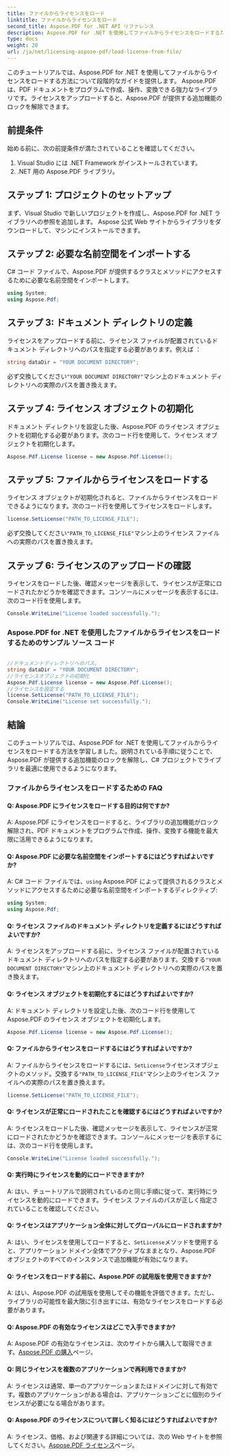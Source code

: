 ```yaml
---
title: ファイルからライセンスをロード
linktitle: ファイルからライセンスをロード
second_title: Aspose.PDF for .NET API リファレンス
description: Aspose.PDF for .NET を使用してファイルからライセンスをロードするためのステップバイステップ ガイド。追加機能のロックを解除し、Aspose.PDF を最適に使用します。
type: docs
weight: 20
url: /ja/net/licensing-aspose-pdf/load-license-from-file/
---
```

このチュートリアルでは、Aspose.PDF for .NET を使用してファイルからライセンスをロードする方法について段階的なガイドを提供します。 Aspose.PDF は、PDF ドキュメントをプログラムで作成、操作、変換できる強力なライブラリです。ライセンスをアップロードすると、Aspose.PDF が提供する追加機能のロックを解除できます。

## 前提条件

始める前に、次の前提条件が満たされていることを確認してください。

1. Visual Studio には .NET Framework がインストールされています。
2. .NET 用の Aspose.PDF ライブラリ。

## ステップ 1: プロジェクトのセットアップ

まず、Visual Studio で新しいプロジェクトを作成し、Aspose.PDF for .NET ライブラリへの参照を追加します。 Aspose 公式 Web サイトからライブラリをダウンロードして、マシンにインストールできます。

## ステップ 2: 必要な名前空間をインポートする

C# コード ファイルで、Aspose.PDF が提供するクラスとメソッドにアクセスするために必要な名前空間をインポートします。

```csharp
using System;
using Aspose.Pdf;
```

## ステップ 3: ドキュメント ディレクトリの定義

ライセンスをアップロードする前に、ライセンス ファイルが配置されているドキュメント ディレクトリへのパスを指定する必要があります。例えば ：

```csharp
string dataDir = "YOUR DOCUMENT DIRECTORY";
```

必ず交換してください`"YOUR DOCUMENT DIRECTORY"`マシン上のドキュメント ディレクトリへの実際のパスを置き換えます。

## ステップ 4: ライセンス オブジェクトの初期化

ドキュメント ディレクトリを設定した後、Aspose.PDF のライセンス オブジェクトを初期化する必要があります。次のコード行を使用して、ライセンス オブジェクトを初期化します。

```csharp
Aspose.Pdf.License license = new Aspose.Pdf.License();
```

## ステップ 5: ファイルからライセンスをロードする

ライセンス オブジェクトが初期化されると、ファイルからライセンスをロードできるようになります。次のコード行を使用してライセンスをロードします。

```csharp
license.SetLicense("PATH_TO_LICENSE_FILE");
```

必ず交換してください`"PATH_TO_LICENSE_FILE"`マシン上のライセンス ファイルへの実際のパスを置き換えます。

## ステップ 6: ライセンスのアップロードの確認

ライセンスをロードした後、確認メッセージを表示して、ライセンスが正常にロードされたかどうかを確認できます。コンソールにメッセージを表示するには、次のコード行を使用します。

```csharp
Console.WriteLine("License loaded successfully.");
```

### Aspose.PDF for .NET を使用したファイルからライセンスをロードするためのサンプル ソース コード
 
```csharp

//ドキュメントディレクトリへのパス。
string dataDir = "YOUR DOCUMENT DIRECTORY";
//ライセンスオブジェクトの初期化
Aspose.Pdf.License license = new Aspose.Pdf.License();
//ライセンスを設定する
license.SetLicense("PATH_TO_LICENSE_FILE");
Console.WriteLine("License set successfully.");

```

## 結論

このチュートリアルでは、Aspose.PDF for .NET を使用してファイルからライセンスをロードする方法を学習しました。説明されている手順に従うことで、Aspose.PDF が提供する追加機能のロックを解除し、C# プロジェクトでライブラリを最適に使用できるようになります。

### ファイルからライセンスをロードするための FAQ

#### Q: Aspose.PDF にライセンスをロードする目的は何ですか?

A: Aspose.PDF にライセンスをロードすると、ライブラリの追加機能がロック解除され、PDF ドキュメントをプログラムで作成、操作、変換する機能を最大限に活用できるようになります。

#### Q: Aspose.PDF に必要な名前空間をインポートするにはどうすればよいですか?

 A: C# コード ファイルでは、`using` Aspose.PDF によって提供されるクラスとメソッドにアクセスするために必要な名前空間をインポートするディレクティブ:
```csharp
using System;
using Aspose.Pdf;
```

#### Q: ライセンス ファイルのドキュメント ディレクトリを定義するにはどうすればよいですか?

A: ライセンスをアップロードする前に、ライセンス ファイルが配置されているドキュメント ディレクトリへのパスを指定する必要があります。交換する`"YOUR DOCUMENT DIRECTORY"`マシン上のドキュメント ディレクトリへの実際のパスを置き換えます。

#### Q: ライセンス オブジェクトを初期化するにはどうすればよいですか?

A: ドキュメント ディレクトリを設定した後、次のコード行を使用して Aspose.PDF のライセンス オブジェクトを初期化します。
```csharp
Aspose.Pdf.License license = new Aspose.Pdf.License();
```

#### Q: ファイルからライセンスをロードするにはどうすればよいですか?

 A: ファイルからライセンスをロードするには、`SetLicense`ライセンスオブジェクトのメソッド。交換する`"PATH_TO_LICENSE_FILE"`マシン上のライセンス ファイルへの実際のパスを置き換えます。
```csharp
license.SetLicense("PATH_TO_LICENSE_FILE");
```

#### Q: ライセンスが正常にロードされたことを確認するにはどうすればよいですか?

A: ライセンスをロードした後、確認メッセージを表示して、ライセンスが正常にロードされたかどうかを確認できます。コンソールにメッセージを表示するには、次のコード行を使用します。
```csharp
Console.WriteLine("License loaded successfully.");
```

#### Q: 実行時にライセンスを動的にロードできますか?

A: はい、チュートリアルで説明されているのと同じ手順に従って、実行時にライセンスを動的にロードできます。ライセンス ファイルのパスが正しく指定されていることを確認してください。

#### Q: ライセンスはアプリケーション全体に対してグローバルにロードされますか?

 A: はい、ライセンスを使用してロードすると、`SetLicense`メソッドを使用すると、アプリケーション ドメイン全体でアクティブなままとなり、Aspose.PDF オブジェクトのすべてのインスタンスで追加機能が有効になります。

#### Q: ライセンスをロードする前に、Aspose.PDF の試用版を使用できますか?

A: はい、Aspose.PDF の試用版を使用してその機能を評価できます。ただし、ライブラリの可能性を最大限に引き出すには、有効なライセンスをロードする必要があります。

#### Q: Aspose.PDF の有効なライセンスはどこで入手できますか?

 A: Aspose.PDF の有効なライセンスは、次のサイトから購入して取得できます。[Aspose.PDF の購入](https://purchase.aspose.com/pricing/pdf/net)ページ。

#### Q: 同じライセンスを複数のアプリケーションで再利用できますか?

A: ライセンスは通常、単一のアプリケーションまたはドメインに対して有効です。複数のアプリケーションがある場合は、アプリケーションごとに個別のライセンスが必要になる場合があります。

#### Q: Aspose.PDF のライセンスについて詳しく知るにはどうすればよいですか?

A: ライセンス、価格、および関連する詳細については、次の Web サイトを参照してください。[Aspose.PDF ライセンス](https://purchase.aspose.com/pricing/pdf/net)ページ。